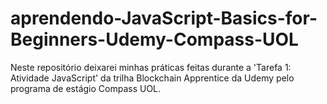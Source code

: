 # aprendendo-JavaScript-Basics-for-Beginners-Udemy-Compass-UOL
Neste repositório deixarei minhas práticas feitas durante a 'Tarefa 1: Atividade JavaScript' da trilha Blockchain Apprentice da Udemy pelo programa de estágio Compass UOL.
